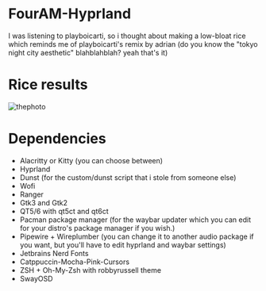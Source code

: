 # FourAM-Hyprland
I was listening to playboicarti, so i thought about making a low-bloat rice which reminds me of playboicarti's remix by adrian (do you know the "tokyo night city aesthetic" blahblahblah? yeah that's it)

# Rice results
![thephoto](https://github.com/Tryware/FourAM-Hyprland/assets/82564850/df44a526-dc83-4014-8117-3333ea7a3cf2)

# Dependencies
* Alacritty or Kitty (you can choose between)
* Hyprland
* Dunst (for the custom/dunst script that i  stole from someone else)
* Wofi
* Ranger
* Gtk3 and Gtk2
* QT5/6 with qt5ct and qt6ct
* Pacman package manager (for the waybar updater which you can edit for your distro's package manager if you wish.)
* Pipewire + Wireplumber (you can change it to another audio package if you want, but you'll have to edit hyprland and waybar settings)
* Jetbrains Nerd Fonts
* Catppuccin-Mocha-Pink-Cursors
* ZSH + Oh-My-Zsh with robbyrussell theme
* SwayOSD
